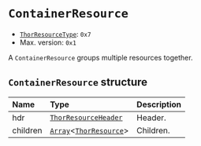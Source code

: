 # `ContainerResource`

- [`ThorResourceType`](./index.md#thorresourcetype-enum): `0x7`
- Max. version: `0x1`

A `ContainerResource` groups multiple resources together.

## `ContainerResource` structure

| Name | Type | Description |
| :-- | :-- | --- |
| hdr | [`ThorResourceHeader`](./index.md#thorresourceheader-structure) | Header. |
| children | [`Array`](../base.md#array-structure)<[`ThorResource`](./index.md#thorresource-structure)> | Children. |
